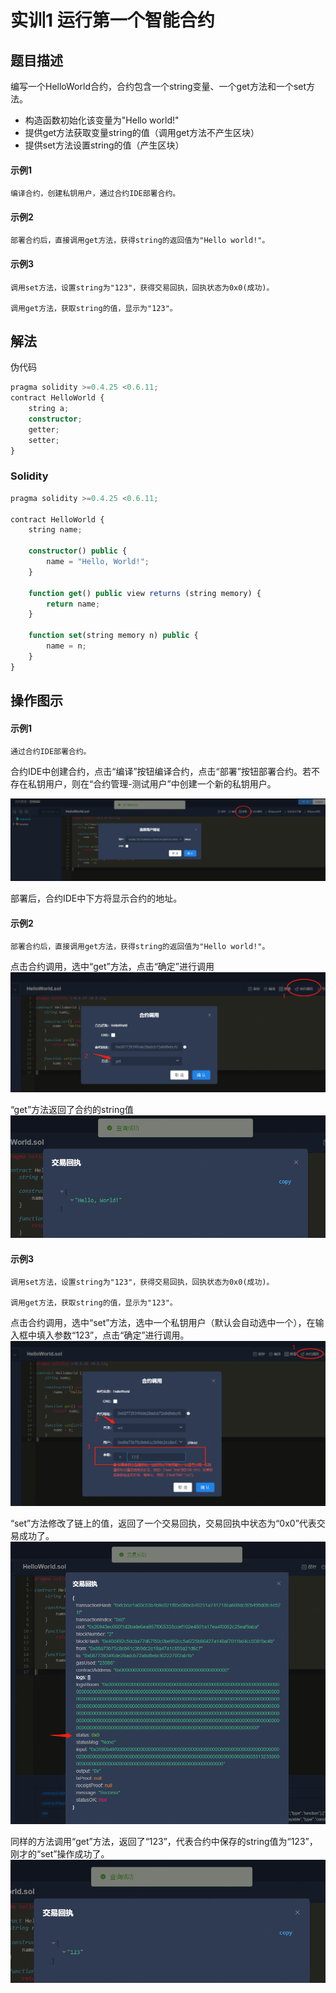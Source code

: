 
# 实训1 运行第一个智能合约

## 题目描述

<!-- 这里写题目描述 -->

编写一个HelloWorld合约，合约包含一个string变量、一个get方法和一个set方法。
- 构造函数初始化该变量为"Hello world!"
- 提供get方法获取变量string的值（调用get方法不产生区块）
- 提供set方法设置string的值（产生区块）

#### 示例1
```
编译合约，创建私钥用户，通过合约IDE部署合约。
```

#### 示例2
```
部署合约后，直接调用get方法，获得string的返回值为"Hello world!"。
```

#### 示例3
```
调用set方法，设置string为"123"，获得交易回执，回执状态为0x0(成功)。

调用get方法，获取string的值，显示为"123"。
```


## 解法

<!-- 这里可写通用的实现逻辑 -->

伪代码

```ts
pragma solidity >=0.4.25 <0.6.11;
contract HelloWorld {
    string a;
    constructor;
    getter;
    setter;
}
```

<!-- tabs:start -->

### **Solidity**

<!-- 这里可写当前语言的特殊实现逻辑 -->

```ts
pragma solidity >=0.4.25 <0.6.11;

contract HelloWorld {
    string name;

    constructor() public {
        name = "Hello, World!";
    }

    function get() public view returns (string memory) {
        return name;
    }

    function set(string memory n) public {
        name = n;
    }
}
```


<!-- tabs:end -->


## 操作图示

<!-- 以下添加验证合约的操作 -->


#### 示例1
```
通过合约IDE部署合约。
```

合约IDE中创建合约，点击“编译”按钮编译合约，点击“部署”按钮部署合约。若不存在私钥用户，则在“合约管理-测试用户”中创建一个新的私钥用户。

![](../../../images/WeBASE-Edu/helloworld/deploy.png)

部署后，合约IDE中下方将显示合约的地址。

#### 示例2
```
部署合约后，直接调用get方法，获得string的返回值为"Hello world!"。
```

点击合约调用，选中“get”方法，点击“确定”进行调用
![](../../../images/WeBASE-Edu/helloworld/getter.png)

“get”方法返回了合约的string值
![](../../../images/WeBASE-Edu/helloworld/getter_result.png)

#### 示例3

```
调用set方法，设置string为"123"，获得交易回执，回执状态为0x0(成功)。

调用get方法，获取string的值，显示为"123"。
```

点击合约调用，选中“set”方法，选中一个私钥用户（默认会自动选中一个），在输入框中填入参数“123”，点击“确定”进行调用。
![](../../../images/WeBASE-Edu/helloworld/setter.png)

“set”方法修改了链上的值，返回了一个交易回执，交易回执中状态为“0x0”代表交易成功了。
![](../../../images/WeBASE-Edu/helloworld/setter_result.png)

同样的方法调用“get”方法，返回了“123”，代表合约中保存的string值为“123”，刚才的“set”操作成功了。
![](../../../images/WeBASE-Edu/helloworld/get_after_set.png)
